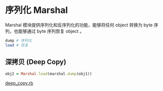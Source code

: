 # 序列化 Marshal

Marshal 模块提供序列化和反序列化的功能，能够将任何 object 转换为 byte 序列，也能够通过 byte 序列恢复 object 。

```ruby
dump # 序列化
load # 恢复
```

## 深拷贝 (Deep Copy)

```ruby
obj2 = Marshal.load(marshal.dump(obj1))
```

[deep_copy.rb](src/deep_copy.rb)
